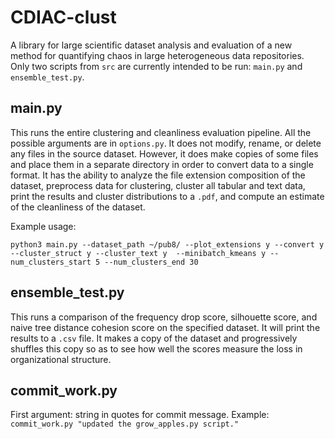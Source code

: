 # CDIAC-clust

A library for large scientific dataset analysis and evaluation of a new method for quantifying chaos in large heterogeneous data repositories. Only two scripts from `src` are currently intended to be run: `main.py` and `ensemble_test.py`. 

## main.py

This runs the entire clustering and cleanliness evaluation pipeline. All the possible arguments are in `options.py`. It does not modify, rename, or delete any files in the source dataset. However, it does make copies of some files and place them in a separate directory in order to convert data to a single format. It has the ability to analyze the file extension composition of the dataset, preprocess data for clustering, cluster all tabular and text data, print the results and cluster distributions to a `.pdf`, and compute an estimate of the cleanliness of the dataset. 

Example usage:

`python3 main.py --dataset_path ~/pub8/ --plot_extensions y --convert y --cluster_struct y --cluster_text y  --minibatch_kmeans y --num_clusters_start 5 --num_clusters_end 30`

## ensemble\_test.py

This runs a comparison of the frequency drop score, silhouette score, and naive tree distance cohesion score on the specified dataset. It will print the results to a `.csv` file. It makes a copy of the dataset and progressively shuffles this copy so as to see how well the scores measure the loss in organizational structure. 

## commit\_work.py
First argument: string in quotes for commit message. 
Example: `commit_work.py "updated the grow_apples.py script."`

